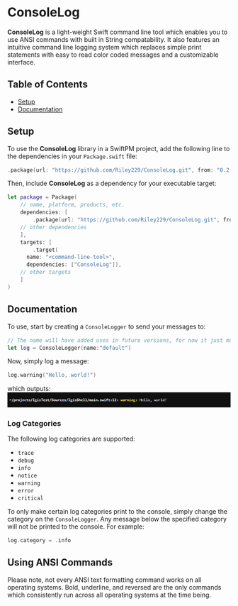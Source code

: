# ConsoleLog

**ConsoleLog** is a light-weight Swift command line tool which enables you to use ANSI commands with built in String compatability.  It also features an intuitive command line logging system which replaces simple print statements with easy to read color coded messages and a customizable interface.

## Table of Contents

- [Setup](#setup)
- [Documentation](#documentation)

## Setup

To use the **ConsoleLog** library in a SwiftPM project, add the following line to the dependencies in your `Package.swift` file:

```swift
.package(url: "https://github.com/Riley229/ConsoleLog.git", from: "0.2.0")
```

Then, include **ConsoleLog** as a dependency for your executable target:

```swift
let package = Package(
    // name, platform, products, etc.
    dependencies: [
        .package(url: "https://github.com/Riley229/ConsoleLog.git", from: "0.2.0")
	// other dependencies
    ],
    targets: [
        .target(
	  name: "<command-line-tool>",
	  dependencies: ["ConsoleLog"]),
	// other targets
    ]
)
```

## Documentation

To use, start by creating a `ConsoleLogger` to send your messages to:

```swift
// The name will have added uses in future versions, for now it just makes the logger easier to identity.
let log = ConsoleLogger(name:"default")
```

Now, simply log a message:

```swift
log.warning("Hello, world!")
```

which outputs:
![Image of ConsoleLog Warning Example](Images/ConsoleLogWarningExample.png)

### Log Categories

The following log categories are supported:
- `trace`
- `debug`
- `info`
- `notice`
- `warning`
- `error`
- `critical`

To only make certain log categories print to the console, simply change the category on the `ConsoleLogger`.  Any message below the specified category will not be printed to the console.  For example:

```swift
log.category = .info
```

## Using ANSI Commands

Please note, not every ANSI text formatting command works on all operating systems.  Bold, underline, and reversed are the only commands which consistently run across all operating systems at the time being.
